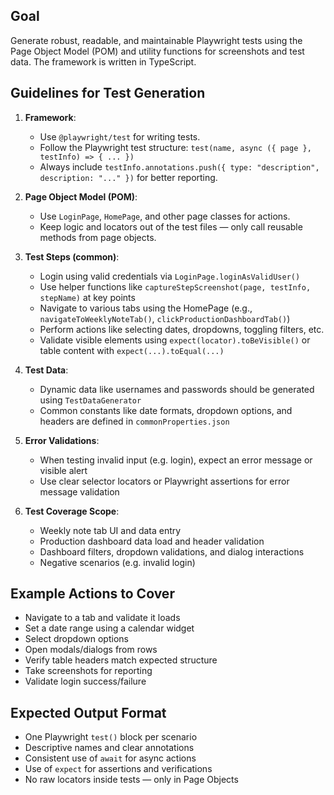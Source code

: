 ## Goal

Generate robust, readable, and maintainable Playwright tests using the Page Object Model (POM) and utility functions for screenshots and test data. The framework is written in TypeScript.

## Guidelines for Test Generation

1. **Framework**:

   - Use `@playwright/test` for writing tests.
   - Follow the Playwright test structure: `test(name, async ({ page }, testInfo) => { ... })`
   - Always include `testInfo.annotations.push({ type: "description", description: "..." })` for better reporting.

2. **Page Object Model (POM)**:

   - Use `LoginPage`, `HomePage`, and other page classes for actions.
   - Keep logic and locators out of the test files — only call reusable methods from page objects.

3. **Test Steps (common)**:

   - Login using valid credentials via `LoginPage.loginAsValidUser()`
   - Use helper functions like `captureStepScreenshot(page, testInfo, stepName)` at key points
   - Navigate to various tabs using the HomePage (e.g., `navigateToWeeklyNoteTab()`, `clickProductionDashboardTab()`)
   - Perform actions like selecting dates, dropdowns, toggling filters, etc.
   - Validate visible elements using `expect(locator).toBeVisible()` or table content with `expect(...).toEqual(...)`

4. **Test Data**:

   - Dynamic data like usernames and passwords should be generated using `TestDataGenerator`
   - Common constants like date formats, dropdown options, and headers are defined in `commonProperties.json`

5. **Error Validations**:

   - When testing invalid input (e.g. login), expect an error message or visible alert
   - Use clear selector locators or Playwright assertions for error message validation

6. **Test Coverage Scope**:
   - Weekly note tab UI and data entry
   - Production dashboard data load and header validation
   - Dashboard filters, dropdown validations, and dialog interactions
   - Negative scenarios (e.g. invalid login)

## Example Actions to Cover

- Navigate to a tab and validate it loads
- Set a date range using a calendar widget
- Select dropdown options
- Open modals/dialogs from rows
- Verify table headers match expected structure
- Take screenshots for reporting
- Validate login success/failure

## Expected Output Format

- One Playwright `test()` block per scenario
- Descriptive names and clear annotations
- Consistent use of `await` for async actions
- Use of `expect` for assertions and verifications
- No raw locators inside tests — only in Page Objects
